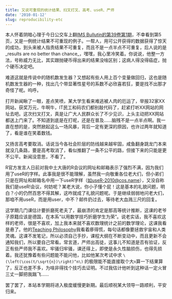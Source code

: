 ```yaml
---
title: 又说可重现的统计结果、扫叉打叉、高考、useR、严师
date: '2010-01-12'
slug: reproducibility-etc
---
```


本人怀着阴暗心理于今日公交车上翻[IMS Bullutin的第39卷第1期](http://bulletin.imstat.org/pdf/39/1)，不幸看到第5页，又是一例统计结果不可重现的例子。一帮人，用可公开获得的数据获得了惊天的成功，到头来被人指责结果不可重复，而且不是一点半点不可重复，后人说的是_results are no better than chance_，嘿嘿，我心里冷笑着。你说说，他整一方法，号称威力无比，其实跟抛硬币得出来的结果没啥区别；这病人得没得癌症，抛个硬币决定吧。

难道这就是传说中的随机数发生器？又想起有些人用上百个变量做回归，这也是随机数发生器的一种，找出几个带显著性星号的系数不必欣喜若狂，要是找不出那才奇怪了呢。呜呼。

打开新闻瞅了一眼，差点笑喷，某大学生看来难逃被人肉的厄运了，举报32家XX网站，获奖万元，牛啊牛，IT民工和码农们都别敲代码了，赶紧打听XX网站的网址去吧。这次扫叉打叉，真是让广大人民群众长了不少见识，上头主动把XX网站都送上门来了。不知道到底是在打呢，还是在普及……脑残不是一点半点啊。我一直在想的是，突然掀起这么一场风暴，背后一定有更深的原因，也许过两年就知道了，看是谁在笑着数钱。

又扬言高考要取消。话说当今各社会阶层的防线越来越牢固，咸鱼翻身跳龙门本来就没几条路，要是高考取消了，看似推翻了一条不公平的路，但接下来的只能是更不公平。新闻没意思，不看了。

R官方发言人日前对我中土大唐的R会议的网址和邮箱表示了强烈不满，因为我们用了useR的字样。此事我是很不能理解，虽然我一向敬重各位老大们，但小弟们只是在网址和邮箱名中用一下useR字样（如useR-2010@cos.name），又没自称我们是useR!会议，何妨呢？某老大说，你小子懂个屁！这是基本的礼貌问题，明白？小的仍然百思不得其解，这咋就成了礼貌问题呢。于是继续弱弱地问老大们，那咱不用useR，而是用user，中不？邮件扔过去，等待老大血溅三尺的回复。

这学期几门课估计要折磨死老夫了，最崩溃的肯定是那高等统计推断，这课的老爷子原籍应该是德国，在本系“以用数学技巧折磨学生为荣”。说老实话，我不喜欢这样的老师，很是不喜欢，加上我本来就不喜欢数理统计之前的数学理论，这课我看是悬了。他的[Teaching Philosophy](http://www.public.iastate.edu/~vardeman/teach.html)我看着瘆得慌，每句话都像要拯救宇宙和人类灵魂。这课不发笔记，所以必须自己手抄，课程大纲在不断变动中，而且更新不会通知我们，所以要自己常看。常言道，严师出高徒，这事儿不知道是否有验证，反正有些严师我不喜欢。牢骚归牢骚，课还得上，即使是永久性脑损伤，也得先损着。我还犹豫着有些问题能不能问他，比如他某次考试中求 `\(\left(\cos(t/\sqrt{n})\right)^n\)` 的极限能不能直接取个大`n`算一下结果算了，反正也差不多，为啥非得找个技巧去证明。不过我估计他听到这种话一定火冒三丈一脚把我踹飞……

罢了罢了，本站本学期将进入极度缓慢更新期。最后顺祝某大领导一路顺利，平安归来。
